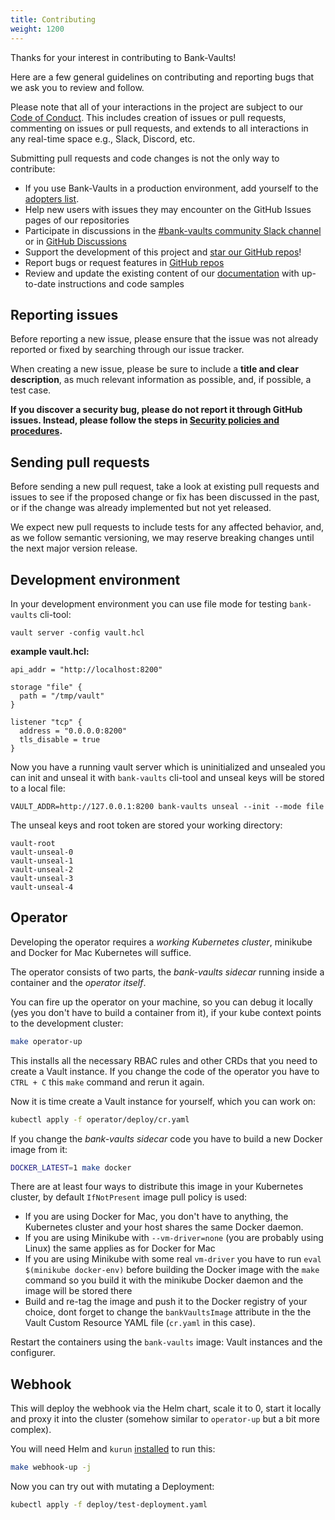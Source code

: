 ```yaml
---
title: Contributing
weight: 1200
---
```


Thanks for your interest in contributing to Bank-Vaults!

Here are a few general guidelines on contributing and reporting bugs that we ask you to review and follow.

Please note that all of your interactions in the project are subject to our [Code of Conduct](code-of-conduct.md). This
includes creation of issues or pull requests, commenting on issues or pull requests, and extends to all interactions in
any real-time space e.g., Slack, Discord, etc.

Submitting pull requests and code changes is not the only way to contribute:

- If you use Bank-Vaults in a production environment, add yourself to the [adopters list](https://github.com/bank-vaults/bank-vaults/blob/master/ADOPTERS.md).
- Help new users with issues they may encounter on the GitHub Issues pages of our repositories
- Participate in discussions in the [#bank-vaults community Slack channel](https://eti.cisco.com/slack) or in [GitHub Discussions](https://github.com/orgs/bank-vaults/discussions)
- Support the development of this project and [star our GitHub repos](https://github.com/bank-vaults)!
- Report bugs or request features in [GitHub repos](https://github.com/bank-vaults)
- Review and update the existing content of our [documentation](https://bank-vaults.dev) with up-to-date instructions and code samples

## Reporting issues

Before reporting a new issue, please ensure that the issue was not already reported or fixed by searching through our issue tracker.

When creating a new issue, please be sure to include a **title and clear description**, as much relevant information as
possible, and, if possible, a test case.

**If you discover a security bug, please do not report it through GitHub issues. Instead, please follow the steps in [Security policies and procedures](security.md).**

## Sending pull requests

Before sending a new pull request, take a look at existing pull requests and issues to see if the proposed change or fix
has been discussed in the past, or if the change was already implemented but not yet released.

We expect new pull requests to include tests for any affected behavior, and, as we follow semantic versioning, we may
reserve breaking changes until the next major version release.

## Development environment

In your development environment you can use file mode for testing `bank-vaults` cli-tool:

```shell
vault server -config vault.hcl
```

**example vault.hcl:**

```shell
api_addr = "http://localhost:8200"

storage "file" {
  path = "/tmp/vault"
}

listener "tcp" {
  address = "0.0.0.0:8200"
  tls_disable = true
}
```

Now you have a running vault server which is uninitialized and unsealed you can init and unseal it with `bank-vaults` cli-tool and unseal keys will be stored to a local file:

```shell
VAULT_ADDR=http://127.0.0.1:8200 bank-vaults unseal --init --mode file
```

The unseal keys and root token are stored your working directory:

```shell
vault-root
vault-unseal-0
vault-unseal-1
vault-unseal-2
vault-unseal-3
vault-unseal-4
```

## Operator

Developing the operator requires a *working Kubernetes cluster*, minikube and Docker for Mac Kubernetes will suffice.

The operator consists of two parts, the *bank-vaults sidecar* running inside a container and the *operator itself*.

You can fire up the operator on your machine, so you can debug it locally (yes you don't have to build a container from it), if your kube context points to the development cluster:

```bash
make operator-up
```

This installs all the necessary RBAC rules and other CRDs that you need to create a Vault instance. If you change the code of the operator you have to `CTRL + C` this `make` command and rerun it again.

Now it is time create a Vault instance for yourself, which you can work on:

```bash
kubectl apply -f operator/deploy/cr.yaml
```

If you change the *bank-vaults sidecar* code you have to build a new Docker image from it:

```bash
DOCKER_LATEST=1 make docker
```

There are at least four ways to distribute this image in your Kubernetes cluster, by default `IfNotPresent` image pull policy is used:

- If you are using Docker for Mac, you don't have to anything, the Kubernetes cluster and your host shares the same Docker daemon.
- If you are using Minikube with `--vm-driver=none` (you are probably using Linux) the same applies as for Docker for Mac
- If you are using Minikube with some real `vm-driver` you have to run `eval $(minikube docker-env)` before building the Docker image with the `make` command so you build it with the minikube Docker daemon and the image will be stored there
- Build and re-tag the image and push it to the Docker registry of your choice, dont forget to change the `bankVaultsImage` attribute in the the Vault Custom Resource YAML file (`cr.yaml` in this case).

Restart the containers using the `bank-vaults` image: Vault instances and the configurer.

## Webhook

This will deploy the webhook via the Helm chart, scale it to 0, start it locally and proxy it into the cluster (somehow similar to `operator-up` but a bit more complex).

You will need Helm and `kurun` [installed](https://github.com/banzaicloud/kurun#installation) to run this:

```bash
make webhook-up -j
```

Now you can try out with mutating a Deployment:

```bash
kubectl apply -f deploy/test-deployment.yaml
```
